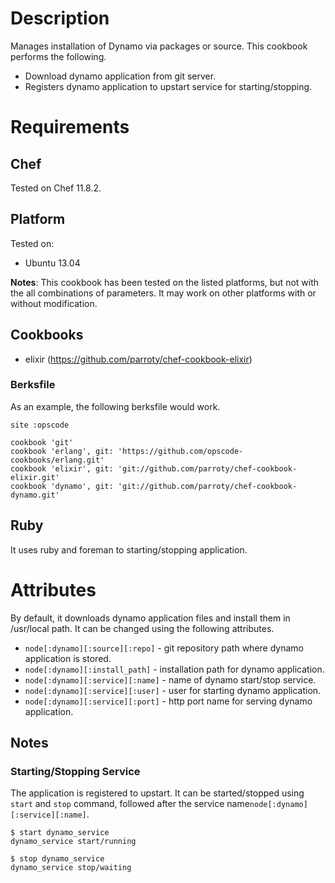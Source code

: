 Description
===========

Manages installation of Dynamo via packages or source.
This cookbook performs the following.
- Download dynamo application from git server.
- Registers dynamo application to upstart service for starting/stopping.

Requirements
============

## Chef

Tested on Chef 11.8.2.

## Platform

Tested on:

* Ubuntu 13.04

**Notes**: This cookbook has been tested on the listed platforms, but not with the all combinations of parameters. It may work on other platforms with or without modification.

## Cookbooks

* elixir (https://github.com/parroty/chef-cookbook-elixir)

### Berksfile
As an example, the following berksfile would work.

```
site :opscode

cookbook 'git'
cookbook 'erlang', git: 'https://github.com/opscode-cookbooks/erlang.git'
cookbook 'elixir', git: 'git://github.com/parroty/chef-cookbook-elixir.git'
cookbook 'dynamo', git: 'git://github.com/parroty/chef-cookbook-dynamo.git'
```

## Ruby
It uses ruby and foreman to starting/stopping application.

Attributes
==========
By default, it downloads dynamo application files and install them in /usr/local path. It can be changed using the following attributes.

* `node[:dynamo][:source][:repo]` - git repository path where dynamo application is stored.
* `node[:dynamo][:install_path]` - installation path for dynamo application.
* `node[:dynamo][:service][:name]` - name of dynamo start/stop service.
* `node[:dynamo][:service][:user]` - user for starting dynamo application.
* `node[:dynamo][:service][:port]` - http port name for serving dynamo application.

## Notes
### Starting/Stopping Service
The application is registered to upstart. It can be started/stopped using `start` and `stop` command, followed after the service name`node[:dynamo][:service][:name]`.

```Shell
$ start dynamo_service
dynamo_service start/running

$ stop dynamo_service
dynamo_service stop/waiting
```
